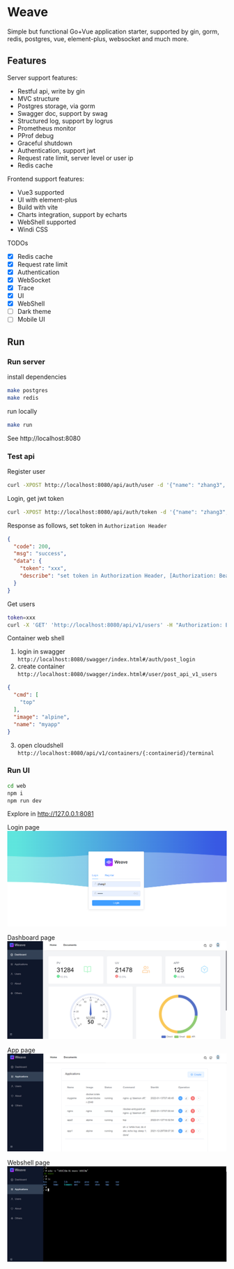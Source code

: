 # Weave
Simple but functional Go+Vue application starter, supported by gin, gorm, redis, postgres, vue, element-plus, websocket and much more.

## Features
Server support features:
- Restful api, write by gin
- MVC structure
- Postgres storage, via gorm
- Swagger doc, support by swag
- Structured log, support by logrus
- Prometheus monitor
- PProf debug
- Graceful shutdown
- Authentication, support jwt
- Request rate limit, server level or user ip
- Redis cache

Frontend support features:
- Vue3 supported
- UI with element-plus
- Build with vite
- Charts integration, support by echarts
- WebShell supported
- Windi CSS

TODOs
- [x] Redis cache
- [x] Request rate limit
- [x] Authentication
- [x] WebSocket
- [x] Trace
- [x] UI
- [x] WebShell
- [ ] Dark theme
- [ ] Mobile UI 
## Run
### Run server
install dependencies
```bash
make postgres
make redis
```

run locally
```bash
make run
```

See http://localhost:8080

### Test api
Register user
```bash
curl -XPOST http://localhost:8080/api/auth/user -d '{"name": "zhang3", "email": "zhang3@t.com","password": "123456"}'
```

Login, get jwt token
```bash
curl -XPOST http://localhost:8080/api/auth/token -d '{"name": "zhang3", "password": "123456"}'
```
Response as follows, set token in `Authorization Header`
```json
{
  "code": 200,
  "msg": "success",
  "data": {
    "token": "xxx",
    "describe": "set token in Authorization Header, [Authorization: Bearer {token}]"
  }
}
```

Get users
```bash
token=xxx
curl -X 'GET' 'http://localhost:8080/api/v1/users' -H "Authorization: Bearer $token"
```

Container web shell
1. login in swagger `http://localhost:8080/swagger/index.html#/auth/post_login`
2. create container `http://localhost:8080/swagger/index.html#/user/post_api_v1_users`
```json
{
  "cmd": [
    "top"
  ],
  "image": "alpine",
  "name": "myapp"
}
```
3. open cloudshell `http://localhost:8080/api/v1/containers/{:containerid}/terminal`

### Run UI
```bash
cd web
npm i
npm run dev 
```

Explore in http://127.0.0.1:8081

Login page
![login](./document/img/login.png)

Dashboard page
![dashboard](./document/img/dashboard.png)

App page
![app](./document/img/app.png)

Webshell page
![webshell](./document/img/webshell.png)
